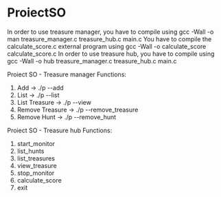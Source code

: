 # ProiectSO
In order to use treasure manager, you have to compile using gcc -Wall -o man treasure_manager.c treasure_hub.c main.c 
You have to compile the calculate_score.c external program using gcc -Wall -o calculate_score calculate_score.c
In order to use treasure hub, you have to compile using gcc -Wall -o hub treasure_manager.c treasure_hub.c main.c

Proiect SO - Treasure manager
Functions:
1) Add -> ./p --add <HuntID>
2) List -> ./p --list <HuntID>
3) List Treasure -> ./p --view <HuntID> <TreasureID>
4) Remove Treasure -> ./p --remove_treasure <HuntID> <TreasureID>
5) Remove Hunt -> ./p --remove_hunt <HuntID>

Proiect SO - Treasure hub
Functions:
1) start_monitor
2) list_hunts
3) list_treasures
4) view_treasure
5) stop_monitor
6) calculate_score
7) exit
